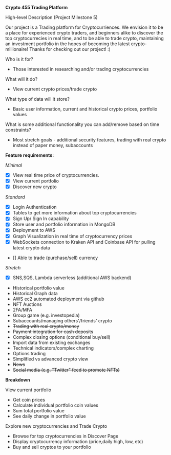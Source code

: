 **Crypto 455 Trading Platform**


High-level Description (Project Milestone 5)

Our project is a Trading platform for Cryptocurriences. We envision it to be a place for experienced crypto traders, and beginners alike
to discover the top cryptocurrecies in real time, and to be able to trade crypto, maintaining an investment portfolio in the hopes of 
becoming the latest crypto-millionaire! Thanks for checking out our project! :)

Who is it for?

- Those interested in researching and/or trading cryptocurrencies

What will it do?

- View current crypto prices/trade crypto

What type of data will it store?

- Basic user information, current and historical crypto prices, portfolio values

What is some additional functionality you can add/remove based on time constraints?

- Most stretch goals - additional security features, trading with real crypto instead of paper money, subaccounts

**Feature requirements:**

*Minimal*
- [x] View real time price of cryptocurrencies. 
- [x] View current portfolio
- [x] Discover new crypto

*Standard*
- [x] Login Authentication
- [x] Tables to get more information about top cryptocurrencies
- [x] Sign Up/ Sign In capability
- [x] Store user and portfolio information in MongoDB
- [x] Deployment to AWS
- [x] Graph Visualization in real time of cryptocurrency prices
- [x] WebSockets connection to Kraken API and Coinbase API for pulling latest crypto data
- [] Able to trade (purchase/sell) currency

*Stretch*
- [x] SNS,SQS, Lambda serverless (additional AWS backend)
- Historical portfolio value
- Historical Graph data
- AWS ec2 automated deployment via github
- NFT Auctions
- 2FA/MFA
- Group game (e.g. investopedia)
- Subaccounts/managing others'/friends' crypto
- ~~Trading with real crypto/money~~
- ~~Payment integration for cash deposits~~
- Complex closing options (conditional buy/sell)
- Import data from existing exchanges
- Technical indicators/complex charting
- Options trading
- Simplified vs advanced crypto view
- ~~News~~
- ~~Social media (e.g. "Twitter" feed to promote NFTs)~~

**Breakdown**

View current portfolio
- Get coin prices
- Calculate individual portfolio coin values
- Sum total portfolio value
- See daily change in portfolio value

Explore new cryptocurrencies and Trade Crypto
- Browse for top cryptocurrencies in Discover Page
- Display cryptocurrency information (price,daily high, low, etc)
- Buy and sell cryptos to your portfolio

